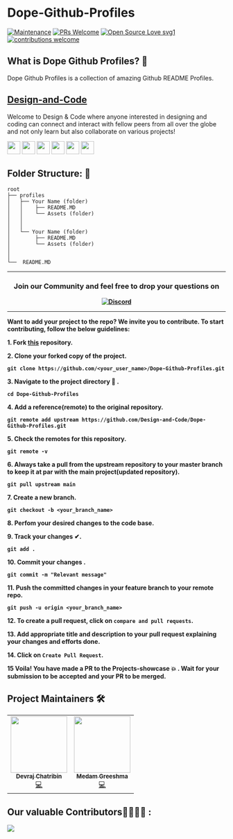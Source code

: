 # Dope-Github-Profiles

[![Maintenance](https://img.shields.io/badge/Maintained%3F-yes-green.svg)](https://github.com/Design-and-Code/Dope-Github-Profiles/graphs/commit-activity)
[![PRs Welcome](https://img.shields.io/badge/PRs-welcome-brightgreen.svg?style=flat)](https://github.com/Design-and-Code/Dope-Github-Profiles/pulls)
[![Open Source Love svg1](https://badges.frapsoft.com/os/v1/open-source.svg?v=103)](https://github.com/ellerbrock/open-source-badges/)
[![contributions welcome](https://img.shields.io/badge/contributions-welcome-brightgreen.svg?style=flat)](https://github.com/Design-and-Code/Dope-Github-Profiles/issues)

<!-- COVER IMAGE -->

## What is Dope Github Profiles? 🤔

<!-- TO CHANGE -->
Dope Github Profiles is a collection of amazing Github README Profiles.

## [Design-and-Code](https://discord.gg/druweDMn3s)

Welcome to Design & Code where anyone interested in designing and coding can connect and interact with fellow peers from all over the globe and not only learn but also collaborate on various projects!

<p align="left">
<a href="mailto:designandcode.community@gmail.com" style="text-decoration:none">
  <img height="30" src = "https://img.shields.io/badge/gmail-c14438?&style=for-the-badge&logo=gmail&logoColor=white">
</a>
  <a href="https://discord.gg/druweDMn3s" style="text-decoration:none">
  <img height="30" src="https://img.shields.io/badge/discord-darkblue.svg?&style=for-the-badge&logo=discord&logoColor=white" />
</a>
<a href="http://designandcode.us/" style="text-decoration:none">
  <img height="30" src = "https://img.shields.io/badge/website-c14438?&style=for-the-badge&logo=internet&logoColor=white">
</a>
<a href="https://www.linkedin.com/company/designandcode" style="text-decoration:none">
  <img height="30" src="https://img.shields.io/badge/linkedin-blue.svg?&style=for-the-badge&logo=linkedin&logoColor=white" />
</a>
<a href="https://github.com/Design-and-Code" style="text-decoration:none">
  <img height="30" src="https://img.shields.io/badge/Github-grey.svg?&style=for-the-badge&logo=Github&logoColor=white" />
</a>
<a href="https://www.instagram.com/designandcode.community" style="text-decoration:none">
  <img height="30" src = "https://img.shields.io/badge/Instagram-%23E4405F.svg?&style=for-the-badge&logo=Instagram&logoColor=white">
</a>
<br />

## Folder Structure: 📁

```
root
├── profiles
│   ├── Your Name (folder)
│   │    ├── README.MD
│   │    └── Assets (folder)
│   │
│   │
│   └── Your Name (folder)
│        ├── README.MD
│        └── Assets (folder)
│
│
└──  README.MD
```

---

<h3 align="center"> <b>Join our Community and feel free to drop your questions on</h3>
<p align="center">
   <a href="https://discord.gg/druweDMn3s">
    <img alt="Discord" src="https://img.shields.io/badge/Discord-7289DA?style=for-the-badge&logo=discord&logoColor=white"> 
   </a>
</p>

---

Want to add your project to the repo? We invite you to contribute.
To start contributing, follow the below guidelines: 

**1.** Fork [this](https://github.com/Design-and-Code/Dope-Github-Profiles) repository.

**2.** Clone your forked copy of the project.

```
git clone https://github.com/<your_user_name>/Dope-Github-Profiles.git
```

**3.** Navigate to the project directory :file_folder: .

```
cd Dope-Github-Profiles
```

**4.** Add a reference(remote) to the original repository.

```
git remote add upstream https://github.com/Design-and-Code/Dope-Github-Profiles.git
```

**5.** Check the remotes for this repository.

```
git remote -v
```

**6.** Always take a pull from the upstream repository to your master branch to keep it at par with the main project(updated repository).

```
git pull upstream main
```

**7.** Create a new branch.

```
git checkout -b <your_branch_name>
```

**8.** Perfom your desired changes to the code base.

**9.** Track your changes ✔.

```
git add .
```

**10.** Commit your changes .

```
git commit -m "Relevant message"
```

**11.** Push the committed changes in your feature branch to your remote repo.

```
git push -u origin <your_branch_name>
```

**12.** To create a pull request, click on `compare and pull requests`.

**13.** Add appropriate title and description to your pull request explaining your changes and efforts done.

**14.** Click on `Create Pull Request`.

**15** Voila! You have made a PR to the Projects-showcase 💥 . Wait for your submission to be accepted and your PR to be merged.

<!-- MENTION CONDITIONS, EXPLAIN ASSESTS -->

## Project Maintainers 🛠

<table>
  <tbody><tr>
    <td align="center"><a href="https://github.com/DevrajDC"><img alt="" src="https://avatars.githubusercontent.com/u/65373279" width="130px;"><br><sub><b> Devraj Chatribin </b></sub></a><br><a href="https://github.com/Design-and-Code/Projects-showcase" title="Code">💻 </a></td> </a></td>
  <td align="center"><a href="https://github.com/Greeshma2903"><img alt="" src="https://avatars.githubusercontent.com/u/70336930?v=4" width="130px;"><br><sub><b> Medam Greeshma </b></sub></a><br><a href="https://github.com/Design-and-Code/Projects-showcase" title="Code">💻 </a></td> </a></td>
    
  </tr>
</tbody></table>

## Our valuable Contributors👩‍💻👨‍💻 :

<a href="https://github.com/Design-and-Code/Dope-Github-Profiles/graphs/contributors">
  <img src="https://contributors-img.web.app/image?repo=Design-and-Code/Dope-Github-Profiles" />
</a>
